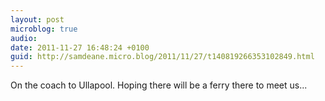 ```yaml
---
layout: post
microblog: true
audio: 
date: 2011-11-27 16:48:24 +0100
guid: http://samdeane.micro.blog/2011/11/27/t140819266353102849.html
---
```

On the coach to Ullapool. Hoping there will be a ferry there to meet us...
